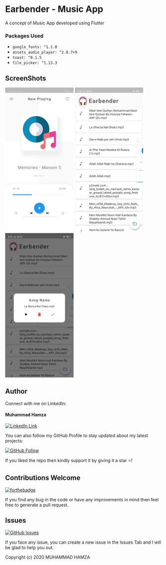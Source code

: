 # Earbender - Music App

A concept of Music App developed using Flutter

### Packages Used

- ```google_fonts: ^1.1.0```
- ```assets_audio_player: ^2.0.7+9```
- ```toast: ^0.1.5```
- ```file_picker: ^1.13.3```

## ScreenShots
<img src="SS/home.jpg" width=220>  <img src="SS/playlist.jpg" width=220>  <img src="SS/box.jpg" width=220>

## Author
Connect with me on LinkedIn:

#### Muhammad Hamza
[![LinkedIn Link](https://img.shields.io/badge/Connect-Hamza-blue.svg?logo=linkedin&longCache=true&style=social&label=Connect
)](https://www.linkedin.com/in/m-hamzashakeel)

You can also follow my GitHub Profile to stay updated about my latest projects:

[![GitHub Follow](https://img.shields.io/badge/Connect-Hamza-blue.svg?logo=Github&longCache=true&style=social&label=Follow)](https://github.com/m-hamzashakeel)

If you liked the repo then kindly support it by giving it a star ⭐!

## Contributions Welcome
[![forthebadge](https://forthebadge.com/images/badges/built-with-love.svg)](#)

If you find any bug in the code or have any improvements in mind then feel free to generate a pull request.

## Issues
[![GitHub Issues](https://img.shields.io/github/issues/saadhaxxan/Car_Game_Python_Pygame.svg?style=flat&label=Issues&maxAge=2592000)](https://www.github.com/m-hamzashakeel/Earbender_Music_App/issues)

If you face any issue, you can create a new issue in the Issues Tab and I will be glad to help you out.

Copyright (c) 2020 MUHAMMAD HAMZA